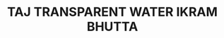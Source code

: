 ---
title: "TAJ TRANSPARENT WATER IKRAM BHUTTA"
url: /karachi/taj-transparent-water-ikram-bhutta/
shop: water
---